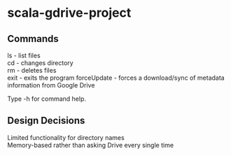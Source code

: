 # scala-gdrive-project

## Commands
ls - list files  
cd - changes directory  
rm - deletes files  
exit - exits the program
forceUpdate - forces a download/sync of metadata information from Google Drive

Type <command> -h for command help.

## Design Decisions
Limited functionality for directory names  
Memory-based rather than asking Drive every single time
